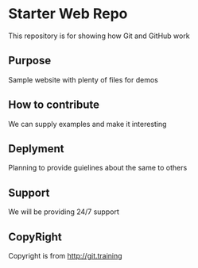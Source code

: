 # Starter Web Repo

This repository is for showing how Git and GitHub work

## Purpose

Sample website with plenty of files for demos

## How to contribute

We can supply examples and make it interesting

## Deplyment

Planning to provide guielines about the same to others

## Support

We will be providing 24/7 support

## CopyRight

Copyright is from http://git.training